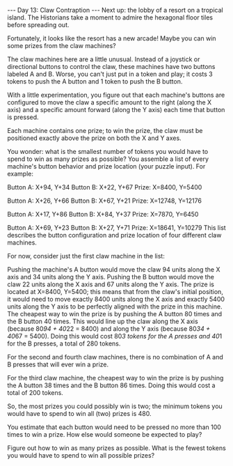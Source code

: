 --- Day 13: Claw Contraption ---
Next up: the lobby of a resort on a tropical island. The Historians take a moment to admire the hexagonal floor tiles before spreading out.

Fortunately, it looks like the resort has a new arcade! Maybe you can win some prizes from the claw machines?

The claw machines here are a little unusual. Instead of a joystick or directional buttons to control the claw, these machines have two buttons labeled A and B. Worse, you can't just put in a token and play; it costs 3 tokens to push the A button and 1 token to push the B button.

With a little experimentation, you figure out that each machine's buttons are configured to move the claw a specific amount to the right (along the X axis) and a specific amount forward (along the Y axis) each time that button is pressed.

Each machine contains one prize; to win the prize, the claw must be positioned exactly above the prize on both the X and Y axes.

You wonder: what is the smallest number of tokens you would have to spend to win as many prizes as possible? You assemble a list of every machine's button behavior and prize location (your puzzle input). For example:

Button A: X+94, Y+34
Button B: X+22, Y+67
Prize: X=8400, Y=5400

Button A: X+26, Y+66
Button B: X+67, Y+21
Prize: X=12748, Y=12176

Button A: X+17, Y+86
Button B: X+84, Y+37
Prize: X=7870, Y=6450

Button A: X+69, Y+23
Button B: X+27, Y+71
Prize: X=18641, Y=10279
This list describes the button configuration and prize location of four different claw machines.

For now, consider just the first claw machine in the list:

Pushing the machine's A button would move the claw 94 units along the X axis and 34 units along the Y axis.
Pushing the B button would move the claw 22 units along the X axis and 67 units along the Y axis.
The prize is located at X=8400, Y=5400; this means that from the claw's initial position, it would need to move exactly 8400 units along the X axis and exactly 5400 units along the Y axis to be perfectly aligned with the prize in this machine.
The cheapest way to win the prize is by pushing the A button 80 times and the B button 40 times. This would line up the claw along the X axis (because 80*94 + 40*22 = 8400) and along the Y axis (because 80*34 + 40*67 = 5400). Doing this would cost 80*3 tokens for the A presses and 40*1 for the B presses, a total of 280 tokens.

For the second and fourth claw machines, there is no combination of A and B presses that will ever win a prize.

For the third claw machine, the cheapest way to win the prize is by pushing the A button 38 times and the B button 86 times. Doing this would cost a total of 200 tokens.

So, the most prizes you could possibly win is two; the minimum tokens you would have to spend to win all (two) prizes is 480.

You estimate that each button would need to be pressed no more than 100 times to win a prize. How else would someone be expected to play?

Figure out how to win as many prizes as possible. What is the fewest tokens you would have to spend to win all possible prizes?

